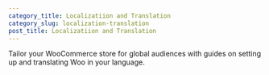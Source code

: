 ```yaml
---
category_title: Localizatiion and Translation
category_slug: localization-translation
post_title: Localizatiion and Translation
---
```


Tailor your WooCommerce store for global audiences with guides on setting up and translating Woo in your language.
